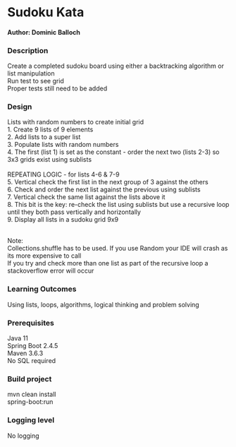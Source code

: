 <h1>Sudoku Kata</h1>
<h4>Author: Dominic Balloch</h4>

<h3>Description</h3>
Create a completed sudoku board using either a backtracking algorithm or list manipulation
<br/>Run test to see grid
<br/>Proper tests still need to be added

<h3>Design</h3>
Lists with random numbers to create initial grid
<br/>1. Create 9 lists of 9 elements
<br/>2. Add lists to a super list
<br/>3. Populate lists with random numbers
<br/>4. The first (list 1) is set as the constant - order the next two (lists 2-3) so 3x3 grids exist using sublists
<br/>
<br/>REPEATING LOGIC - for lists 4-6 & 7-9
<br/>5. Vertical check the first list in the next group of 3 against the others
<br/>6. Check and order the next list against the previous using sublists
<br/>7. Vertical check the same list against the lists above it
<br/>8. This bit is the key: re-check the list using sublists but use a recursive loop until they both pass vertically and horizontally
<br/>9. Display all lists in a sudoku grid 9x9

<br/>Note: 
<br/>Collections.shuffle has to be used. If you use Random your IDE will crash as its more expensive to call
<br/>If you try and check more than one list as part of the recursive loop a stackoverflow error will occur

<h3>Learning Outcomes</h3>
Using lists, loops, algorithms, logical thinking and problem solving

<h3>Prerequisites</h3>
Java 11
<br/> Spring Boot 2.4.5
<br/>Maven 3.6.3
<br/>No SQL required

<h3>Build project</h3>
mvn clean install
<br/>spring-boot:run

<h3>Logging level</h3>
No logging